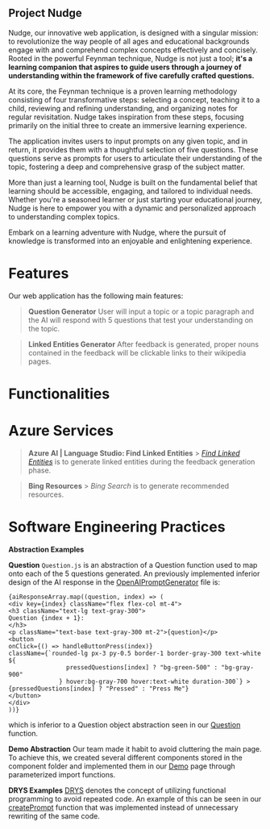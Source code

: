 ## Project Nudge

Nudge, our innovative web application, is designed with a singular mission: to revolutionize the way people of all ages and educational backgrounds engage with and comprehend complex concepts effectively and concisely. Rooted in the powerful Feynman technique, Nudge is not just a tool; **it's a learning companion that aspires to guide users through a journey of understanding within the framework of five carefully crafted questions.**

At its core, the Feynman technique is a proven learning methodology consisting of four transformative steps: selecting a concept, teaching it to a child, reviewing and refining understanding, and organizing notes for regular revisitation. Nudge takes inspiration from these steps, focusing primarily on the initial three to create an immersive learning experience.

The application invites users to input prompts on any given topic, and in return, it provides them with a thoughtful selection of five questions. These questions serve as prompts for users to articulate their understanding of the topic, fostering a deep and comprehensive grasp of the subject matter.

More than just a learning tool, Nudge is built on the fundamental belief that learning should be accessible, engaging, and tailored to individual needs. Whether you're a seasoned learner or just starting your educational journey, Nudge is here to empower you with a dynamic and personalized approach to understanding complex topics.

Embark on a learning adventure with Nudge, where the pursuit of knowledge is transformed into an enjoyable and enlightening experience.

# Features

Our web application has the following main features:

> **Question Generator**
> User will input a topic or a topic paragraph and the AI
> will respond with 5 questions that test your understanding
> on the topic.

> **Linked Entities Generator**
> After feedback is generated, proper nouns contained in the
> feedback will be clickable links to their wikipedia pages.

# Functionalities

# Azure Services

> **Azure AI | Language Studio: Find Linked Entities** > [_Find Linked Entities_](https://language.cognitive.azure.com/tryout/linkedEntities) is to generate linked entities
> during the feedback generation phase.

> **Bing Resources** > _Bing Search_ is to generate recommended resources.

# Software Engineering Practices

**Abstraction Examples**

**Question**
`Question.js` is an abstraction of a Question function used to map
onto each of the 5 questions generated. An previously implemented inferior design of the AI response in the [OpenAIPromptGenerator](/cinnamonroll//src/OpenAIPromptGenerator.js) file is:

```
{aiResponseArray.map((question, index) => (
<div key={index} className="flex flex-col mt-4">
<h3 className="text-lg text-gray-300">
Question {index + 1}:
</h3>
<p className="text-base text-gray-300 mt-2">{question}</p>
<button
onClick={() => handleButtonPress(index)}
className={`rounded-lg px-3 py-0.5 border-1 border-gray-300 text-white ${
                pressedQuestions[index] ? "bg-green-500" : "bg-gray-900"
              } hover:bg-gray-700 hover:text-white duration-300`} >
{pressedQuestions[index] ? "Pressed" : "Press Me"}
</button>
</div>
))}
```

which is inferior to a Question object abstraction seen in our [Question](/cinnamonroll/src/components/Question.js) function.

**Demo Abstraction**
Our team made it habit to avoid cluttering the main page. To achieve this, we created several different components stored in the component folder and implemented them in our [Demo](/cinnamonroll/src/components/Demo.js) page through parameterized import functions.

**DRYS Examples**
[DRYS](https://www.baeldung.com/cs/dry-software-design-principle#:~:text=Definition,only%20once%20in%20the%20codebase.) denotes the concept of utilizing functional programming to avoid repeated code.
An example of this can be seen in our [createPrompt](/cinnamonroll/src/components/createPrompt.js) function that was implemented instead of unnecessary rewriting of the same code.
